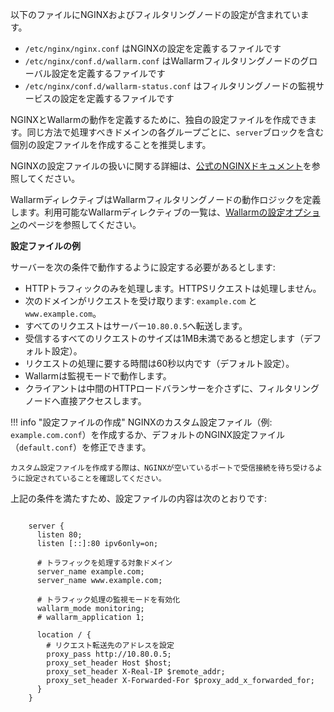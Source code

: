 以下のファイルにNGINXおよびフィルタリングノードの設定が含まれています。

* `/etc/nginx/nginx.conf` はNGINXの設定を定義するファイルです
* `/etc/nginx/conf.d/wallarm.conf` はWallarmフィルタリングノードのグローバル設定を定義するファイルです
* `/etc/nginx/conf.d/wallarm-status.conf` はフィルタリングノードの監視サービスの設定を定義するファイルです

NGINXとWallarmの動作を定義するために、独自の設定ファイルを作成できます。同じ方法で処理すべきドメインの各グループごとに、`server`ブロックを含む個別の設定ファイルを作成することを推奨します。

NGINXの設定ファイルの扱いに関する詳細は、[公式のNGINXドキュメント](https://nginx.org/en/docs/beginners_guide.html)を参照してください。

WallarmディレクティブはWallarmフィルタリングノードの動作ロジックを定義します。利用可能なWallarmディレクティブの一覧は、[Wallarmの設定オプション](configure-parameters-en.md)のページを参照してください。

**設定ファイルの例**

サーバーを次の条件で動作するように設定する必要があるとします:
* HTTPトラフィックのみを処理します。HTTPSリクエストは処理しません。
* 次のドメインがリクエストを受け取ります: `example.com` と `www.example.com`。
* すべてのリクエストはサーバー`10.80.0.5`へ転送します。
* 受信するすべてのリクエストのサイズは1MB未満であると想定します（デフォルト設定）。
* リクエストの処理に要する時間は60秒以内です（デフォルト設定）。
* Wallarmは監視モードで動作します。
* クライアントは中間のHTTPロードバランサーを介さずに、フィルタリングノードへ直接アクセスします。

!!! info "設定ファイルの作成"
    NGINXのカスタム設定ファイル（例: `example.com.conf`）を作成するか、デフォルトのNGINX設定ファイル（`default.conf`）を修正できます。
    
    カスタム設定ファイルを作成する際は、NGINXが空いているポートで受信接続を待ち受けるように設定されていることを確認してください。

上記の条件を満たすため、設定ファイルの内容は次のとおりです:

```

    server {
      listen 80;
      listen [::]:80 ipv6only=on;

      # トラフィックを処理する対象ドメイン
      server_name example.com; 
      server_name www.example.com;

      # トラフィック処理の監視モードを有効化
      wallarm_mode monitoring; 
      # wallarm_application 1;

      location / {
        # リクエスト転送先のアドレスを設定
        proxy_pass http://10.80.0.5; 
        proxy_set_header Host $host;
        proxy_set_header X-Real-IP $remote_addr;
        proxy_set_header X-Forwarded-For $proxy_add_x_forwarded_for;
      }
    }

```